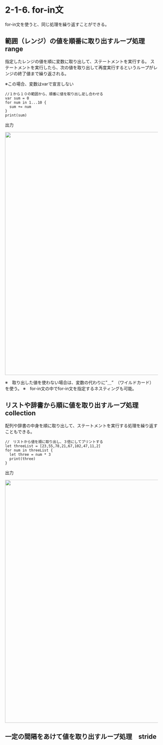 # 2-1-6. for-in文
for-in文を使うと、同じ処理を繰り返すことができる。

## 範囲（レンジ）の値を順番に取り出すループ処理 range
指定したレンジの値を順に変数に取り出して、ステートメントを実行する。
ステートメントを実行したら、次の値を取り出して再度実行するというループがレンジの終了値まで繰り返される。

※この場合、変数はvarで宣言しない

```
//１から１０の範囲から、順番に値を取り出し足し合わせる
var sum = 0
for num in 1...10 {
  sum += num
}
print(sum)
```

出力

<img src="https://user-images.githubusercontent.com/28682101/27029708-76fcc120-4fa4-11e7-9106-a4d39c58d3a0.png" width=800>

※　取り出した値を使わない場合は、変数の代わりに”＿”　（ワイルドカード）を使う。
※　for-in文の中でfor-in文を指定するネスティングも可能。


## リストや辞書から順に値を取り出すループ処理 collection
配列や辞書の中身を順に取り出して、ステートメントを実行する処理を繰り返すこともできる。

```
//　リストから値を順に取り出し、３倍にしてプリントする
let threeList = [23,55,78,21,67,102,47,11,2]
for num in threeList {
  let three = num * 3
  print(three)
}
```

出力

<img src="https://user-images.githubusercontent.com/28682101/27064918-cdcc0688-5034-11e7-81d3-4af3c931a1de.png" width=800>

## 一定の間隔をあけて値を取り出すループ処理　stride




